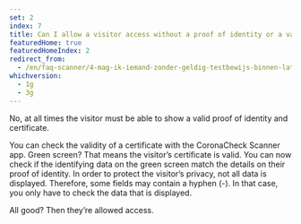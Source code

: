 ```yaml
---
set: 2
index: 7
title: Can I allow a visitor access without a proof of identity or a valid declaration? 
featuredHome: true
featuredHomeIndex: 2
redirect_from: 
  - /en/faq-scanner/4-mag-ik-iemand-zonder-geldig-testbewijs-binnen-laten
whichversion:
  - 1g
  - 3g
---
```

No, at all times the visitor must be able to show a valid proof of identity and certificate.

You can check the validity of a certificate with the CoronaCheck Scanner app. Green screen? That means the visitor’s certificate is valid. You can now check if the identifying data on the green screen match the details on their proof of identity. In order to protect the visitor’s privacy, not all data is displayed. Therefore, some fields may contain a hyphen (-). In that case, you only have to check the data that is displayed.

All good? Then they’re allowed access.

